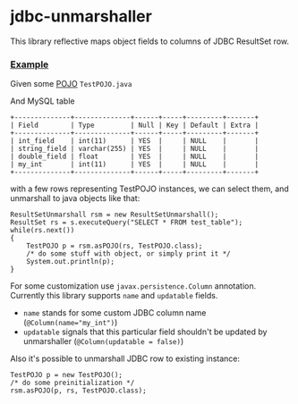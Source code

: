 jdbc-unmarshaller
=================

This library reflective maps object fields to columns of JDBC ResultSet row.


### [Example](https://github.com/Eternity-Yarr/jdbc-unmarshaller/blob/master/src/test/java/org/lutra/unmarshaller/UmTest.java)
Given some [POJO](https://github.com/Eternity-Yarr/jdbc-unmarshaller/blob/master/src/test/java/org/lutra/unmarshaller/TestPOJO.java) ```TestPOJO.java```

And MySQL table

```
+--------------+--------------+------+-----+---------+-------+
| Field        | Type         | Null | Key | Default | Extra |
+--------------+--------------+------+-----+---------+-------+
| int_field    | int(11)      | YES  |     | NULL    |       |
| string_field | varchar(255) | YES  |     | NULL    |       |
| double_field | float        | YES  |     | NULL    |       |
| my_int       | int(11)      | YES  |     | NULL    |       |
+--------------+--------------+------+-----+---------+-------+

```

with a few rows representing TestPOJO instances, we can select them, and unmarshall to java objects like that:

```
ResultSetUnmarshall rsm = new ResultSetUnmarshall();
ResultSet rs = s.executeQuery("SELECT * FROM test_table");
while(rs.next())
{
	TestPOJO p = rsm.asPOJO(rs, TestPOJO.class);
	/* do some stuff with object, or simply print it */
	System.out.println(p); 
}
```

For some customization use  ```javax.persistence.Column``` annotation.
Currently this library supports ```name``` and ```updatable``` fields.

* ```name``` stands for some custom JDBC column name (``` @Column(name="my_int") ```)
* ```updatable``` signals that this particular field shouldn't be updated by unmarshaller (``` @Column(updatable = false) ```)

Also it's possible to unmarshall JDBC row to existing instance:

```
TestPOJO p = new TestPOJO();
/* do some preinitialization */
rsm.asPOJO(p, rs, TestPOJO.class);
```
